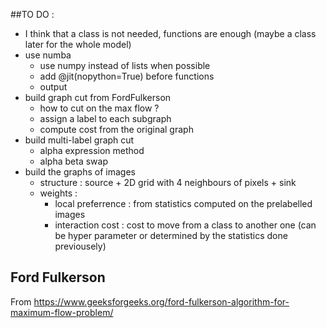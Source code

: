 ##TO DO :
- I think that a class is not needed, functions are enough (maybe a class later for the whole model)
- use numba
    - use numpy instead of lists when possible
    - add @jit(nopython=True) before functions
    - output 
- build graph cut from FordFulkerson
    - how to cut on the max flow ?
    - assign a label to each subgraph
    - compute cost from the original graph
- build multi-label graph cut
    - alpha expression method
    - alpha beta swap
- build the graphs of images
    - structure : source + 2D grid with 4 neighbours of pixels + sink
    - weights :
        - local preferrence : from statistics computed on the prelabelled images
        - interaction cost : cost to move from a class to another one (can be hyper parameter or determined by the statistics done previousely)


## Ford Fulkerson 
From https://www.geeksforgeeks.org/ford-fulkerson-algorithm-for-maximum-flow-problem/
